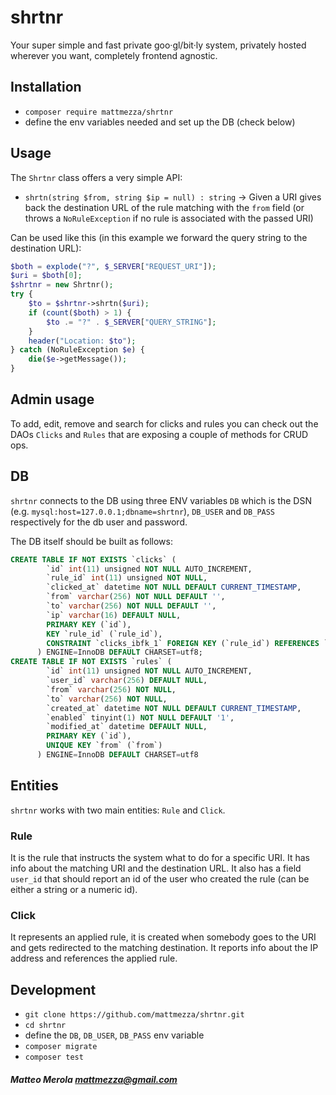 shrtnr
=====

Your super simple and fast private goo·gl/bit·ly system, privately hosted wherever you want, completely frontend agnostic.

## Installation

- `composer require mattmezza/shrtnr`
- define the env variables needed and set up the DB (check below)

## Usage

The `Shrtnr` class offers a very simple API:

- `shrtn(string $from, string $ip = null) : string` -> Given a URI gives back the destination URL of the rule matching with the `from` field (or throws a `NoRuleException` if no rule is associated with the passed URI)

Can be used like this (in this example we forward the query string to the destination URL):

```php
$both = explode("?", $_SERVER["REQUEST_URI"]);
$uri = $both[0];
$shrtnr = new Shrtnr();
try {
    $to = $shrtnr->shrtn($uri);
    if (count($both) > 1) {
        $to .= "?" . $_SERVER["QUERY_STRING"];
    }
    header("Location: $to");
} catch (NoRuleException $e) {
    die($e->getMessage());
}

```

## Admin usage

To add, edit, remove and search for clicks and rules you can check out the DAOs `Clicks` and `Rules` that are exposing a couple of methods for CRUD ops.

## DB

`shrtnr` connects to the DB using three ENV variables `DB` which is the DSN (e.g. `mysql:host=127.0.0.1;dbname=shrtnr`), `DB_USER` and `DB_PASS` respectively for the db user and password.

The DB itself should be built as follows:

```sql
CREATE TABLE IF NOT EXISTS `clicks` (
        `id` int(11) unsigned NOT NULL AUTO_INCREMENT,
        `rule_id` int(11) unsigned NOT NULL,
        `clicked_at` datetime NOT NULL DEFAULT CURRENT_TIMESTAMP,
        `from` varchar(256) NOT NULL DEFAULT '',
        `to` varchar(256) NOT NULL DEFAULT '',
        `ip` varchar(16) DEFAULT NULL,
        PRIMARY KEY (`id`),
        KEY `rule_id` (`rule_id`),
        CONSTRAINT `clicks_ibfk_1` FOREIGN KEY (`rule_id`) REFERENCES `rules` (`id`) ON DELETE CASCADE ON UPDATE CASCADE
      ) ENGINE=InnoDB DEFAULT CHARSET=utf8;
CREATE TABLE IF NOT EXISTS `rules` (
        `id` int(11) unsigned NOT NULL AUTO_INCREMENT,
        `user_id` varchar(256) DEFAULT NULL,
        `from` varchar(256) NOT NULL,
        `to` varchar(256) NOT NULL,
        `created_at` datetime NOT NULL DEFAULT CURRENT_TIMESTAMP,
        `enabled` tinyint(1) NOT NULL DEFAULT '1',
        `modified_at` datetime DEFAULT NULL,
        PRIMARY KEY (`id`),
        UNIQUE KEY `from` (`from`)
      ) ENGINE=InnoDB DEFAULT CHARSET=utf8
```

## Entities

`shrtnr` works with two main entities: `Rule` and `Click`.

### Rule

It is the rule that instructs the system what to do for a specific URI. It has info about the matching URI and the destination URL. It also has a field `user_id` that should report an id of the user who created the rule (can be either a string or a numeric id).

### Click

It represents an applied rule, it is created when somebody goes to the URI and gets redirected to the matching destination. It reports info about the IP address and references the applied rule.

## Development

- `git clone https://github.com/mattmezza/shrtnr.git`
- `cd shrtnr`
- define the `DB`, `DB_USER`, `DB_PASS` env variable
- `composer migrate`
- `composer test`


##### Matteo Merola <mattmezza@gmail.com>
